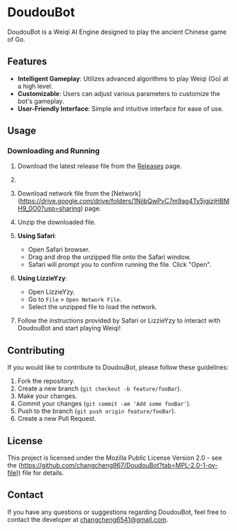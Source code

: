 # DoudouBot

DoudouBot is a Weiqi AI Engine designed to play the ancient Chinese game of Go.

## Features

- **Intelligent Gameplay**: Utilizes advanced algorithms to play Weiqi (Go) at a high level.
- **Customizable**: Users can adjust various parameters to customize the bot's gameplay.
- **User-Friendly Interface**: Simple and intuitive interface for ease of use.

## Usage

### Downloading and Running

1. Download the latest release file from the [Releases](https://github.com/changcheng967/DoudouBot/releases) page.
2. 
3. Download network file from the [Network] (https://drive.google.com/drive/folders/1NjjbQwPvC7m9ag4Tv5jgjzjHBMH9_0O0?usp=sharing) page.

4. Unzip the downloaded file.

5. **Using Safari**:
   - Open Safari browser.
   - Drag and drop the unzipped file onto the Safari window.
   - Safari will prompt you to confirm running the file. Click "Open".

6. **Using LizzieYzy**:
   - Open LizzieYzy.
   - Go to `File` > `Open Network File`.
   - Select the unzipped file to load the network.

7. Follow the instructions provided by Safari or LizzieYzy to interact with DoudouBot and start playing Weiqi!

## Contributing

If you would like to contribute to DoudouBot, please follow these guidelines:

1. Fork the repository.
2. Create a new branch (`git checkout -b feature/fooBar`).
3. Make your changes.
4. Commit your changes (`git commit -am 'Add some fooBar'`).
5. Push to the branch (`git push origin feature/fooBar`).
6. Create a new Pull Request.

## License

This project is licensed under the Mozilla Public License Version 2.0 - see the (https://github.com/changcheng967/DoudouBot?tab=MPL-2.0-1-ov-file)) file for details.

## Contact

If you have any questions or suggestions regarding DoudouBot, feel free to contact the developer at changcheng6541@gmail.com.
